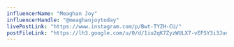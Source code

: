 ```yaml
---
influencerName: "Meaghan Joy"
influencerHandle: "@meaghanjoytoday"
livePostLink: "https://www.instagram.com/p/Bwt-TYZH-CU/"
postFileLink: "https://lh3.google.com/u/0/d/1iu2qK7ZyzWULX7-vEFSY3i3JuewTspS-"
---
```

